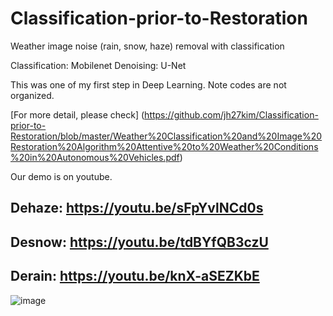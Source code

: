 # Classification-prior-to-Restoration
Weather image noise (rain, snow, haze) removal with classification 

Classification: Mobilenet
Denoising: U-Net

This was one of my first step in Deep Learning. Note codes are not organized.

[For more detail, please check] (https://github.com/jh27kim/Classification-prior-to-Restoration/blob/master/Weather%20Classification%20and%20Image%20Restoration%20Algorithm%20Attentive%20to%20Weather%20Conditions%20in%20Autonomous%20Vehicles.pdf)

Our demo is on youtube.

## Dehaze: https://youtu.be/sFpYvlNCd0s


## Desnow: https://youtu.be/tdBYfQB3czU


## Derain: https://youtu.be/knX-aSEZKbE


![image](https://user-images.githubusercontent.com/58447982/175050139-2d277607-43c9-4137-a679-626585835b5b.png)
